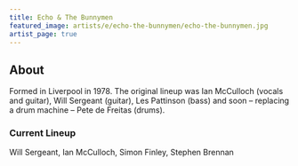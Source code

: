 ```yaml
---
title: Echo & The Bunnymen
featured_image: artists/e/echo-the-bunnymen/echo-the-bunnymen.jpg
artist_page: true
---
```

## About

Formed in Liverpool in 1978. The original lineup was Ian McCulloch (vocals and guitar), Will Sergeant (guitar), Les Pattinson (bass) and soon – replacing a drum machine – Pete de Freitas (drums).

### Current Lineup

Will Sergeant, Ian McCulloch, Simon Finley, Stephen Brennan

